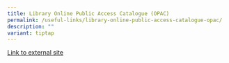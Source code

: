 ```yaml
---
title: Library Online Public Access Catalogue (OPAC)
permalink: /useful-links/library-online-public-access-catalogue-opac/
description: ""
variant: tiptap
---
```

[Link to external site](https://schoolibrary.moe.edu.sg/canberrasec/cgi-bin/spydus.exe/MSGTRN/WPAC/HOME)